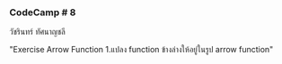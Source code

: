 ###  CodeCamp # 8
วัชรินทร์ ทัศนาญชลี






"Exercise Arrow Function
1.แปลง function ข้างล่างให้อยู่ในรูป arrow function"
